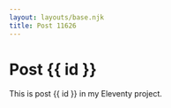 ```yaml
---
layout: layouts/base.njk
title: Post 11626
---
```


# Post {{ id }}

This is post {{ id }} in my Eleventy project.

